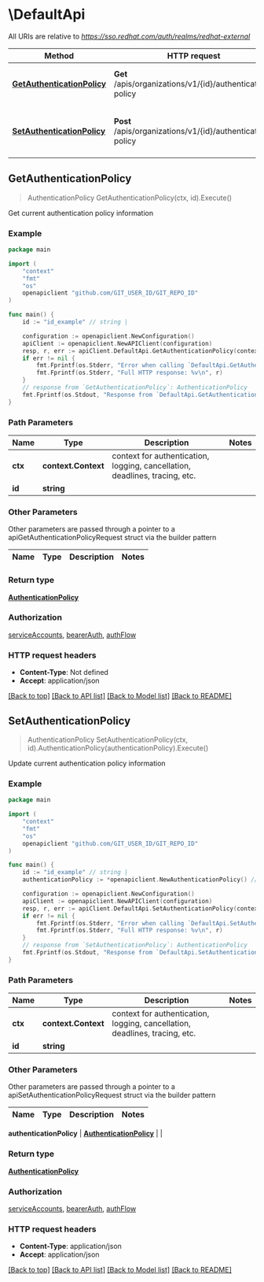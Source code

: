 # \DefaultApi

All URIs are relative to *https://sso.redhat.com/auth/realms/redhat-external*

Method | HTTP request | Description
------------- | ------------- | -------------
[**GetAuthenticationPolicy**](DefaultApi.md#GetAuthenticationPolicy) | **Get** /apis/organizations/v1/{id}/authentication-policy | Get current authentication policy information
[**SetAuthenticationPolicy**](DefaultApi.md#SetAuthenticationPolicy) | **Post** /apis/organizations/v1/{id}/authentication-policy | Update current authentication policy information



## GetAuthenticationPolicy

> AuthenticationPolicy GetAuthenticationPolicy(ctx, id).Execute()

Get current authentication policy information

### Example

```go
package main

import (
    "context"
    "fmt"
    "os"
    openapiclient "github.com/GIT_USER_ID/GIT_REPO_ID"
)

func main() {
    id := "id_example" // string | 

    configuration := openapiclient.NewConfiguration()
    apiClient := openapiclient.NewAPIClient(configuration)
    resp, r, err := apiClient.DefaultApi.GetAuthenticationPolicy(context.Background(), id).Execute()
    if err != nil {
        fmt.Fprintf(os.Stderr, "Error when calling `DefaultApi.GetAuthenticationPolicy``: %v\n", err)
        fmt.Fprintf(os.Stderr, "Full HTTP response: %v\n", r)
    }
    // response from `GetAuthenticationPolicy`: AuthenticationPolicy
    fmt.Fprintf(os.Stdout, "Response from `DefaultApi.GetAuthenticationPolicy`: %v\n", resp)
}
```

### Path Parameters


Name | Type | Description  | Notes
------------- | ------------- | ------------- | -------------
**ctx** | **context.Context** | context for authentication, logging, cancellation, deadlines, tracing, etc.
**id** | **string** |  | 

### Other Parameters

Other parameters are passed through a pointer to a apiGetAuthenticationPolicyRequest struct via the builder pattern


Name | Type | Description  | Notes
------------- | ------------- | ------------- | -------------


### Return type

[**AuthenticationPolicy**](AuthenticationPolicy.md)

### Authorization

[serviceAccounts](../README.md#serviceAccounts), [bearerAuth](../README.md#bearerAuth), [authFlow](../README.md#authFlow)

### HTTP request headers

- **Content-Type**: Not defined
- **Accept**: application/json

[[Back to top]](#) [[Back to API list]](../README.md#documentation-for-api-endpoints)
[[Back to Model list]](../README.md#documentation-for-models)
[[Back to README]](../README.md)


## SetAuthenticationPolicy

> AuthenticationPolicy SetAuthenticationPolicy(ctx, id).AuthenticationPolicy(authenticationPolicy).Execute()

Update current authentication policy information

### Example

```go
package main

import (
    "context"
    "fmt"
    "os"
    openapiclient "github.com/GIT_USER_ID/GIT_REPO_ID"
)

func main() {
    id := "id_example" // string | 
    authenticationPolicy := *openapiclient.NewAuthenticationPolicy() // AuthenticationPolicy |  (optional)

    configuration := openapiclient.NewConfiguration()
    apiClient := openapiclient.NewAPIClient(configuration)
    resp, r, err := apiClient.DefaultApi.SetAuthenticationPolicy(context.Background(), id).AuthenticationPolicy(authenticationPolicy).Execute()
    if err != nil {
        fmt.Fprintf(os.Stderr, "Error when calling `DefaultApi.SetAuthenticationPolicy``: %v\n", err)
        fmt.Fprintf(os.Stderr, "Full HTTP response: %v\n", r)
    }
    // response from `SetAuthenticationPolicy`: AuthenticationPolicy
    fmt.Fprintf(os.Stdout, "Response from `DefaultApi.SetAuthenticationPolicy`: %v\n", resp)
}
```

### Path Parameters


Name | Type | Description  | Notes
------------- | ------------- | ------------- | -------------
**ctx** | **context.Context** | context for authentication, logging, cancellation, deadlines, tracing, etc.
**id** | **string** |  | 

### Other Parameters

Other parameters are passed through a pointer to a apiSetAuthenticationPolicyRequest struct via the builder pattern


Name | Type | Description  | Notes
------------- | ------------- | ------------- | -------------

 **authenticationPolicy** | [**AuthenticationPolicy**](AuthenticationPolicy.md) |  | 

### Return type

[**AuthenticationPolicy**](AuthenticationPolicy.md)

### Authorization

[serviceAccounts](../README.md#serviceAccounts), [bearerAuth](../README.md#bearerAuth), [authFlow](../README.md#authFlow)

### HTTP request headers

- **Content-Type**: application/json
- **Accept**: application/json

[[Back to top]](#) [[Back to API list]](../README.md#documentation-for-api-endpoints)
[[Back to Model list]](../README.md#documentation-for-models)
[[Back to README]](../README.md)

